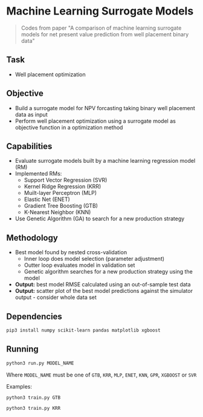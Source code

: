 # Machine Learning Surrogate Models
> Codes from paper "A comparison of machine learning surrogate models for net present value prediction from well placement binary data"

## Task
- Well placement optimization

## Objective 
- Build a surrogate model for NPV forcasting taking binary well placement data as input
- Perform well placement optimization using a surrogate model as objective function in a optimization method

## Capabilities
- Evaluate surrogate models built by a machine learning regression model (RM)
- Implemented RMs:
  - Support Vector Regression (SVR)
  - Kernel Ridge Regression (KRR)
  - Muilt-layer Perceptron (MLP)
  - Elastic Net (ENET)
  - Gradient Tree Boosting (GTB)
  - K-Nearest Neighbor (KNN)
- Use Genetic Algorithm (GA) to search for a new production strategy

## Methodology
- Best model found by nested cross-validation
  - Inner loop does model selection (parameter adjustment)
  - Outter loop evaluates model in validation set
  - Genetic algorithm searches for a new production strategy using the model
- **Output:** best model RMSE calculated using an out-of-sample test data
- **Output:** scatter plot of the best model predictions against the simulator output - consider whole data set

## Dependencies

```bash
pip3 install numpy scikit-learn pandas matplotlib xgboost
```

## Running

```bash
python3 run.py MODEL_NAME
```

Where `MODEL_NAME` must be one of `GTB`, `KRR`, `MLP`, `ENET`, `KNN`, `GPR`, `XGBOOST` or `SVR`

Examples:
```bash
python3 train.py GTB
```

```bash
python3 train.py KRR
```

